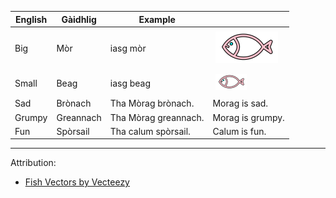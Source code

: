 | English             | Gàidhlig  | Example   |   |
|---------------------|-----------|-----------|---|
| Big                 | Mòr       | iasg mòr  | <img src="../images/animals/fish.svg" alt="Big fish / Iasg mòr" style="width:100px; height:50px; margin:0; padding: 5px"/> |
| Small               | Beag      | iasg beag | <img src="../images/animals/fish.svg" alt="Little fish / Iasg beag" style="width:50px; height:25px; margin:0; padding: 5px"/> |
| Sad                 | Brònach   | Tha Mòrag brònach. | Morag is sad. |
| Grumpy              | Greannach | Tha Mòrag greannach. | Morag is grumpy. |
| Fun                 | Spòrsail  | Tha calum spòrsail. | Calum is fun. |


---
Attribution:
* <a href="https://www.vecteezy.com/free-vector/fish">Fish Vectors by Vecteezy</a>